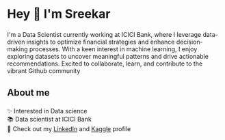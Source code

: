 <h1 align="left">Hey 👋 I'm Sreekar</h1>

###

<p align="left">I'm a Data Scientist currently working at ICICI Bank, where I leverage data-driven insights to optimize financial strategies and enhance decision-making processes. With a keen interest in machine learning, I enjoy exploring datasets to uncover meaningful patterns and drive actionable recommendations. Excited to collaborate, learn, and contribute to the vibrant Github community</p>

###

<h2 align="left">About me</h2>

###

<p align="left">✨ Interested in Data science<br>📚 Data scientist at ICICI Bank <br>🎯 Check out my <a href="www.linkedin.com/in/gvsreekar">LinkedIn</a> and <a href="https://www.kaggle.com/sreekargv">Kaggle</a> profile <br></p>

###



###
